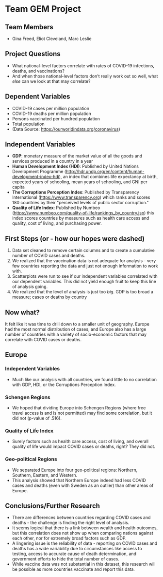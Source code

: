 # Team GEM Project

## Team Members
* Gina Freed, Eliot Cleveland, Marc Leslie

## Project Questions
* What national-level factors correlate with rates of COVID-19 infections, deaths, and vaccinations?  
* And when those national-level factors don't really work out so well, what _else_ can we look at that may correlate?

## Dependent Variables
* COVID-19 cases per million population
* COVID-19 deaths per million population
* Persons vaccinated per hundred population
* Total population
* (Data Source: https://ourworldindata.org/coronavirus)

## Independent Variables
* **GDP**: monetary measure of the market value of all the goods and services produced in a country in a year
* **Human Development Index (HDI)**: Published by United Nations Development Programme (http://hdr.undp.org/en/content/human-development-index-hdi), an index that combines life expectancy at birth, expected years of schooling, mean years of schooling, and GNI per capita
* **The Corruptions Perception Index**: Published by Transparency International (https://www.transparency.org) which ranks and scores 180 countries by their "perceived levels of public sector corruption."
* **Quality of Life Index**: Published by Numbeo (https://www.numbeo.com/quality-of-life/rankings_by_country.jsp) this index scores countries by measures such as health care access and quality, cost of living, and purchasing power. 

## First Steps (or - how our hopes were dashed)
1. Data set cleaned to remove certain columns and to create a cumulative number of COVID cases and deaths.
2. We realized that the vaccination data is not adequate for analysis - very few countries reporting the data and just not enough information to work with.
3. Scatterplots were run to see if our independent variables correlated with our dependent variables.  This did not yield enough fruit to keep this line of analysis going.
4. We realized that the level of analysis is just too _big_.  GDP is too broad a measure; cases or deaths by country 

## Now what?
It felt like it was time to drill down to a smaller unit of geography.  Europe had the most normal distribution of cases, and Europe also has a large number of countries with a variety of socio-economic factors that may correlate with COVID cases or deaths.  

## Europe
### Independent Variables
* Much like our analysis with all countries, we found little to no correlation with GDP, HDI, or the Corruptions Perception Index.
### Schengen Regions
* We hoped that dividing Europe into Schengen Regions (where free travel access is and is not permitted) may find some correlation, but it did not (p-value of .516).
### Quality of Life Index
* Surely factors such as health care access, cost of living, and overall quality of life would impact COVID cases or deaths, right?  They did not.  
### Geo-political Regions
* We separated Europe into four geo-political regions: Northern, Southern, Eastern, and Western.  
* This analysis showed that Northern Europe indeed had less COVID cases and deaths (even with Sweden as an outlier) than other areas of Europe.

## Conclusions/Further Research
* There are differences between countries regarding COVID cases and deaths - the challenge is finding the right level of analysis.
* It seems logical that there is a link between wealth and health outcomes, but this correlation does not show up when comparing nations against each other, nor for extremely broad factors such as GDP.
* A lingering issue is the reliability of data - reporting on COVID cases and deaths has a wide variability due to circumstances like access to testing, access to accurate cause of death determination, and government efforts to hide the total number of cases.
* While vaccine data was not substantial in this dataset, this research will be possible as more countries vaccinate and report this data.

